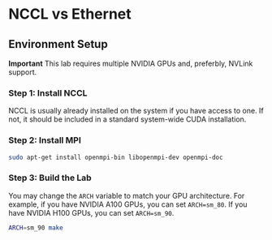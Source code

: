 # NCCL vs Ethernet

## Environment Setup

**Important** This lab requires multiple NVIDIA GPUs and, preferbly, NVLink support.

### Step 1: Install NCCL

NCCL is usually already installed on the system if you have access to one. If not, it should be included in a standard system-wide CUDA installation.

### Step 2: Install MPI

```bash
sudo apt-get install openmpi-bin libopenmpi-dev openmpi-doc
```

### Step 3: Build the Lab

You may change the `ARCH` variable to match your GPU architecture. For example, if you have NVIDIA A100 GPUs, you can set `ARCH=sm_80`. If you have NVIDIA H100 GPUs, you can set `ARCH=sm_90`.

```bash
ARCH=sm_90 make
```
